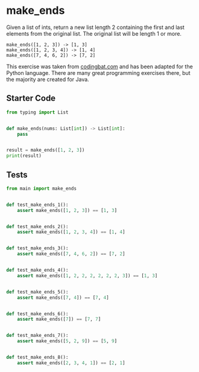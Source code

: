 # make_ends





Given a list of ints, return a new list length 2 containing the first and last elements from the original list. The original list will be length 1 or more.

```
make_ends([1, 2, 3]) -> [1, 3]
make_ends([1, 2, 3, 4]) -> [1, 4]
make_ends([7, 4, 6, 2]) -> [7, 2]
```

This exercise was taken from [codingbat.com](https://codingbat.com/prob/p101230) and has been adapted for the Python language. There are many great programming exercises there, but the majority are created for Java.

## Starter Code
```python
from typing import List


def make_ends(nums: List[int]) -> List[int]:
    pass


result = make_ends([1, 2, 3])
print(result)
```

## Tests
```python
from main import make_ends


def test_make_ends_1():
    assert make_ends([1, 2, 3]) == [1, 3]


def test_make_ends_2():
    assert make_ends([1, 2, 3, 4]) == [1, 4]


def test_make_ends_3():
    assert make_ends([7, 4, 6, 2]) == [7, 2]


def test_make_ends_4():
    assert make_ends([1, 2, 2, 2, 2, 2, 2, 3]) == [1, 3]


def test_make_ends_5():
    assert make_ends([7, 4]) == [7, 4]


def test_make_ends_6():
    assert make_ends([7]) == [7, 7]


def test_make_ends_7():
    assert make_ends([5, 2, 9]) == [5, 9]


def test_make_ends_8():
    assert make_ends([2, 3, 4, 1]) == [2, 1]
```
